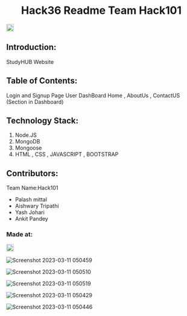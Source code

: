 <h1 align="center">Hack36 Readme Team Hack101</h1>
<p align="center">
</p>

<a href="https://hack36.com"> <img src="http://bit.ly/BuiltAtHack36" height=20px> </a>

## Introduction:

StudyHUB Website

## Table of Contents:

Login and Signup Page
User DashBoard
Home , AboutUs , ContactUS (Section in Dashboard)

## Technology Stack:

1. Node.JS
2. MongoDB
3. Mongoose
4. HTML , CSS , JAVASCRIPT , BOOTSTRAP

## Contributors:

Team Name:Hack101

- Palash mittal
- Aishwary Tripathi
- Yash Johari
- Ankit Pandey

### Made at:

<a href="https://hack36.com"> <img src="http://bit.ly/BuiltAtHack36" height=20px> </a>


![Screenshot 2023-03-11 050459](https://user-images.githubusercontent.com/91595780/224449866-7fc25f7a-66f4-4a2a-8ff6-0433b9c57400.png)

![Screenshot 2023-03-11 050510](https://user-images.githubusercontent.com/91595780/224449879-635f5b37-46f6-47a3-b609-f49964b0e8f1.png)


![Screenshot 2023-03-11 050519](https://user-images.githubusercontent.com/91595780/224449886-48d7d7ff-b50d-443b-9c51-a275045684af.png)


![Screenshot 2023-03-11 050429](https://user-images.githubusercontent.com/91595780/224449892-55fa4642-b645-45b4-ae23-f1b45269c277.png)


![Screenshot 2023-03-11 050446](https://user-images.githubusercontent.com/91595780/224449898-2f508cd4-131b-4004-8b2b-cfc0ee6f7579.png)

